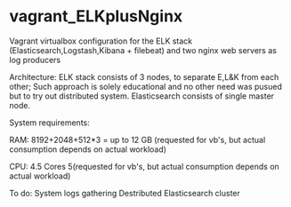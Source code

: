 # vagrant_ELKplusNginx

Vagrant virtualbox configuration for the ELK stack
(Elasticsearch,Logstash,Kibana + filebeat) and two nginx web servers as log producers

Architecture:
ELK stack consists of 3 nodes, to separate E,L&K from each other; Such approach is solely educational 
and no other need was pusued but to try out distributed system. 
Elasticsearch consists of single master node.

System requirements:

RAM: 8192+2048+512*3 = up to 12 GB 
(requested for vb's, but actual consumption depends on actual workload)

CPU:
4.5 Cores
5(requested for vb's, but actual consumption depends on actual workload)

To do:
System logs gathering
Destributed Elasticsearch cluster
